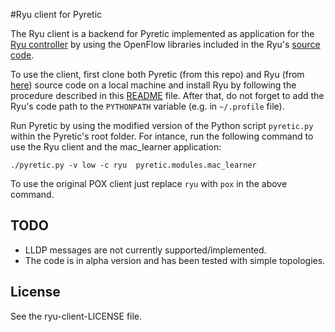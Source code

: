 #Ryu client for Pyretic

The Ryu client is a backend for Pyretic implemented as application for the [Ryu controller](http://osrg.github.io/ryu/) by using the OpenFlow libraries included in the Ryu's [source code](https://github.com/osrg/ryu).  

To use the client, first clone both Pyretic (from this repo) and Ryu (from [here](https://github.com/osrg/ryu)) source code on a local machine and install Ryu by following the procedure described in this [README](https://github.com/osrg/ryu/blob/master/README.rst) file.
After that, do not forget to add the Ryu's code path to the ```PYTHONPATH``` variable (e.g. in ```~/.profile``` file).

Run Pyretic by using the modified version of the Python script ```pyretic.py``` within the Pyretic's root folder. For intance, run the following command to use the Ryu client and the mac_learner application:
```
./pyretic.py -v low -c ryu  pyretic.modules.mac_learner
```
To use the original POX client just replace ```ryu``` with ```pox``` in the above command.

## TODO

* LLDP messages are not currently supported/implemented.
* The code is in alpha version and has been tested with simple topologies. 

## License

See the ryu-client-LICENSE file.
